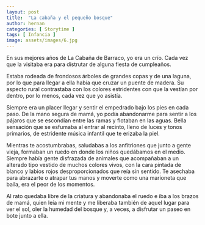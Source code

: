 ```yaml
---
layout: post
title:  "La cabaña y el pequeño bosque"
author: hernan
categories: [ Storytime ]
tags: [ Infancia ]
image: assets/images/6.jpg
---
```


En sus mejores años de La Cabaña de Barraco, yo era un crío. Cada vez que la visitaba era para distrutar de alguna fiesta de cumpleaños.

Estaba rodeada de frondosos árboles de grandes copas y de una laguna, por lo que para llegar a ella había que cruzar un puente de madera. Su aspecto rural contrastaba con los colores estridentes con que la vestían por dentro, por lo menos, cada vez que yo asistía.

Siempre era un placer llegar y sentir el empedrado bajo los pies en cada paso. De la mano segura de mamá, yo podía abandonarme para sentir a los pájaros que se escondían entre las ramas y flotaban en las aguas. Bella sensación que se esfumaba al entrar al recinto, lleno de luces y tonos primarios, de estridente música infantil que te erizaba la piel.

Mientras te acostumbrabas, saludabas a los anfitriones que junto a gente vieja, formaban un ruedo en donde los niños quedábamos en el medio. Siempre había gente disfrazada de animales que acompañaban a un alterado tipo vestido de muchos colores vivos, con la cara pintada de blanco y labios rojos desproporcionados que reía sin sentido. Te asechaba para abrazarte o atrapar tus manos y moverte como una marioneta que baila, era el peor de los momentos.

Al rato quedaba libre de la criatura y abandonaba el ruedo e iba a los brazos de mamá, quien leía mi mente y me liberaba también de aquel lugar para ver el sol, oler la humedad del bosque y, a veces, a disfrutar un paseo en bote junto a ella.
